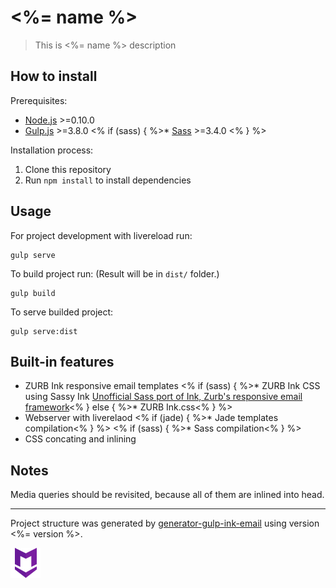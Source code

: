 # <%= name %>

> This is <%= name %> description 

## How to install

Prerequisites:
* [Node.js](http://nodejs.org/) >=0.10.0
* [Gulp.js](http://gulpjs.com/) >=3.8.0 
<% if (sass) { %>* [Sass](http://sass-lang.com/) >=3.4.0  <% } %>

Installation process:
1. Clone this repository
2. Run ```npm install``` to install dependencies

## Usage

For project development with livereload run:
```
gulp serve
```

To build project run: (Result will be in ```dist/``` folder.)
```
gulp build
```

To serve builded project:
```
gulp serve:dist
```

## Built-in features

* ZURB Ink responsive email templates
<% if (sass) { %>* ZURB Ink CSS using Sassy Ink [Unofficial Sass port of Ink, Zurb's responsive email framework](https://github.com/faustgertz/sassy-ink)<% } else { %>* ZURB Ink.css<% } %>
* Webserver with liverelaod
<% if (jade) { %>* Jade templates compilation<% } %>
<% if (sass) { %>* Sass compilation<% } %>
* CSS concating and inlining

## Notes

Media queries should be revisited, because all of them are inlined into head.

---

Project structure was generated by [generator-gulp-ink-email](https://github.com/lightingbeetle/generator-gulp-ink-email) using version <%= version %>.  
 
[![Lighting Beetle](https://github.com/adam-p/markdown-here/raw/master/src/common/images/icon48.png "Lighting Beetle")](http://www.lbstudio.sk)